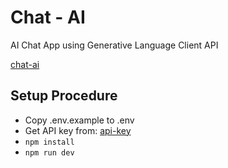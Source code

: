 # Chat - AI

AI Chat App using Generative Language Client API

[chat-ai](https://pinkyauntyai.vercel.app/)

## Setup Procedure

- Copy .env.example to .env
- Get API key from: [api-key](https://aistudio.google.com/app/apikey)
- `npm install`
- `npm run dev`
